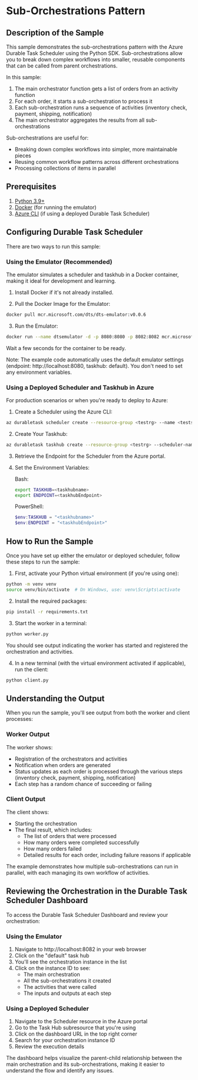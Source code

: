 # Sub-Orchestrations Pattern

## Description of the Sample

This sample demonstrates the sub-orchestrations pattern with the Azure Durable Task Scheduler using the Python SDK. Sub-orchestrations allow you to break down complex workflows into smaller, reusable components that can be called from parent orchestrations.

In this sample:
1. The main orchestrator function gets a list of orders from an activity function
2. For each order, it starts a sub-orchestration to process it
3. Each sub-orchestration runs a sequence of activities (inventory check, payment, shipping, notification)
4. The main orchestrator aggregates the results from all sub-orchestrations

Sub-orchestrations are useful for:
- Breaking down complex workflows into simpler, more maintainable pieces
- Reusing common workflow patterns across different orchestrations
- Processing collections of items in parallel

## Prerequisites

1. [Python 3.9+](https://www.python.org/downloads/)
2. [Docker](https://www.docker.com/products/docker-desktop/) (for running the emulator)
3. [Azure CLI](https://docs.microsoft.com/cli/azure/install-azure-cli) (if using a deployed Durable Task Scheduler)

## Configuring Durable Task Scheduler

There are two ways to run this sample:

### Using the Emulator (Recommended)

The emulator simulates a scheduler and taskhub in a Docker container, making it ideal for development and learning.

1. Install Docker if it's not already installed.

2. Pull the Docker Image for the Emulator:
```bash
docker pull mcr.microsoft.com/dts/dts-emulator:v0.0.6
```

3. Run the Emulator:
```bash
docker run --name dtsemulator -d -p 8080:8080 -p 8082:8082 mcr.microsoft.com/dts/dts-emulator:v0.0.6
```
Wait a few seconds for the container to be ready.

Note: The example code automatically uses the default emulator settings (endpoint: http://localhost:8080, taskhub: default). You don't need to set any environment variables.

### Using a Deployed Scheduler and Taskhub in Azure

For production scenarios or when you're ready to deploy to Azure:

1. Create a Scheduler using the Azure CLI:
```bash
az durabletask scheduler create --resource-group <testrg> --name <testscheduler> --location <eastus> --ip-allowlist "[0.0.0.0/0]" --sku-capacity 1 --sku-name "Dedicated" --tags "{'myattribute':'myvalue'}"
```

2. Create Your Taskhub:
```bash
az durabletask taskhub create --resource-group <testrg> --scheduler-name <testscheduler> --name <testtaskhub>
```

3. Retrieve the Endpoint for the Scheduler from the Azure portal.

4. Set the Environment Variables:

   Bash:
   ```bash
   export TASKHUB=<taskhubname>
   export ENDPOINT=<taskhubEndpoint>
   ```

   PowerShell:
   ```powershell
   $env:TASKHUB = "<taskhubname>"
   $env:ENDPOINT = "<taskhubEndpoint>"
   ```

## How to Run the Sample

Once you have set up either the emulator or deployed scheduler, follow these steps to run the sample:

1. First, activate your Python virtual environment (if you're using one):
```bash
python -m venv venv
source venv/bin/activate  # On Windows, use: venv\Scripts\activate
```

2. Install the required packages:
```bash
pip install -r requirements.txt
```

3. Start the worker in a terminal:
```bash
python worker.py
```
You should see output indicating the worker has started and registered the orchestration and activities.

4. In a new terminal (with the virtual environment activated if applicable), run the client:
```bash
python client.py
```

## Understanding the Output

When you run the sample, you'll see output from both the worker and client processes:

### Worker Output
The worker shows:
- Registration of the orchestrators and activities
- Notification when orders are generated
- Status updates as each order is processed through the various steps (inventory check, payment, shipping, notification)
- Each step has a random chance of succeeding or failing

### Client Output
The client shows:
- Starting the orchestration
- The final result, which includes:
  - The list of orders that were processed
  - How many orders were completed successfully
  - How many orders failed
  - Detailed results for each order, including failure reasons if applicable

The example demonstrates how multiple sub-orchestrations can run in parallel, with each managing its own workflow of activities.

## Reviewing the Orchestration in the Durable Task Scheduler Dashboard

To access the Durable Task Scheduler Dashboard and review your orchestration:

### Using the Emulator
1. Navigate to http://localhost:8082 in your web browser
2. Click on the "default" task hub
3. You'll see the orchestration instance in the list
4. Click on the instance ID to see:
   - The main orchestration
   - All the sub-orchestrations it created
   - The activities that were called
   - The inputs and outputs at each step

### Using a Deployed Scheduler
1. Navigate to the Scheduler resource in the Azure portal
2. Go to the Task Hub subresource that you're using
3. Click on the dashboard URL in the top right corner
4. Search for your orchestration instance ID
5. Review the execution details

The dashboard helps visualize the parent-child relationship between the main orchestration and its sub-orchestrations, making it easier to understand the flow and identify any issues.
